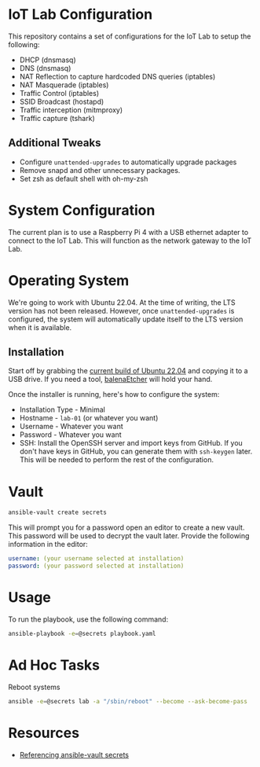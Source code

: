 # IoT Lab Configuration

This repository contains a set of configurations for the IoT Lab to setup the following:

- DHCP (dnsmasq)
- DNS (dnsmasq)
- NAT Reflection to capture hardcoded DNS queries (iptables)
- NAT Masquerade (iptables)
- Traffic Control (iptables)
- SSID Broadcast (hostapd)
- Traffic interception (mitmproxy)
- Traffic capture (tshark)

## Additional Tweaks

- Configure `unattended-upgrades` to automatically upgrade packages
- Remove snapd and other unnecessary packages.
- Set zsh as default shell with oh-my-zsh

# System Configuration

The current plan is to use a Raspberry Pi 4 with a USB ethernet adapter to connect to the IoT Lab. This will function as the network gateway to the IoT Lab.

# Operating System

We're going to work with Ubuntu 22.04. At the time of writing, the LTS version has not been released. However, once `unattended-upgrades` is configured, the system will automatically update itself to the LTS version when it is available.

## Installation

Start off by grabbing the [current build of Ubuntu 22.04](https://cdimage.ubuntu.com/ubuntu-server/daily-preinstalled/current/jammy-preinstalled-server-arm64+raspi.img.xz) and copying it to a USB drive. If you need a tool, [balenaEtcher](https://balena.io/etcher/) will hold your hand.

Once the installer is running, here's how to configure the system:

- Installation Type - Minimal
- Hostname - `lab-01` (or whatever you want)
- Username - Whatever you want
- Password - Whatever you want
- SSH: Install the OpenSSH server and import keys from GitHub. If you don't have keys in GitHub, you can generate them with `ssh-keygen` later. This will be needed to perform the rest of the configuration.

# Vault

```bash
ansible-vault create secrets
```

This will prompt you for a password open an editor to create a new vault. This password will be used to decrypt the vault later. Provide the following information in the editor:

```yaml
username: (your username selected at installation)
password: (your password selected at installation)
```

# Usage

To run the playbook, use the following command:

```bash
ansible-playbook -e=@secrets playbook.yaml
```

# Ad Hoc Tasks

Reboot systems

```bash
ansible -e=@secrets lab -a "/sbin/reboot" --become --ask-become-pass
```

# Resources

- [Referencing ansible-vault secrets](https://www.redhat.com/sysadmin/ansible-playbooks-secrets)

